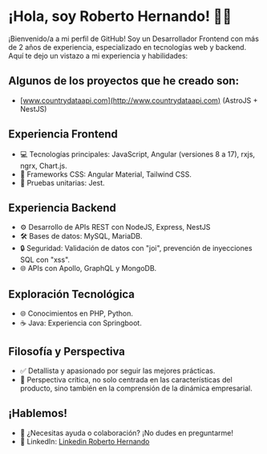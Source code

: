 # ¡Hola, soy Roberto Hernando! 👨‍💻

¡Bienvenido/a a mi perfil de GitHub! Soy un Desarrollador Frontend con más de 2 años de experiencia, especializado en tecnologías web y backend. Aquí te dejo un vistazo a mi experiencia y habilidades:

## Algunos de los proyectos que he creado son:
- [www.countrydataapi.com](http://www.countrydataapi.com) (AstroJS + NestJS)

## Experiencia Frontend
- 💻 Tecnologías principales: JavaScript, Angular (versiones 8 a 17), rxjs, ngrx, Chart.js.
- 🎨 Frameworks CSS: Angular Material, Tailwind CSS.
- 🧪 Pruebas unitarias: Jest.

## Experiencia Backend
- ⚙️ Desarrollo de APIs REST con NodeJS, Express, NestJS
- 🛠️ Bases de datos: MySQL, MariaDB.
- 🔒 Seguridad: Validación de datos con "joi", prevención de inyecciones SQL con "xss".
- 🌐 APIs con Apollo, GraphQL y MongoDB.

## Exploración Tecnológica
- 🌐 Conocimientos en PHP, Python.
- ☕ Java: Experiencia con Springboot.

## Filosofía y Perspectiva
- ✅ Detallista y apasionado por seguir las mejores prácticas.
- 🤔 Perspectiva crítica, no solo centrada en las características del producto, sino también en la comprensión de la dinámica empresarial.

## ¡Hablemos!
- 💬 ¿Necesitas ayuda o colaboración? ¡No dudes en preguntarme!
- 📧 LinkedIn: [Linkedin Roberto Hernando](https://www.linkedin.com/in/roberto-hernando/)
